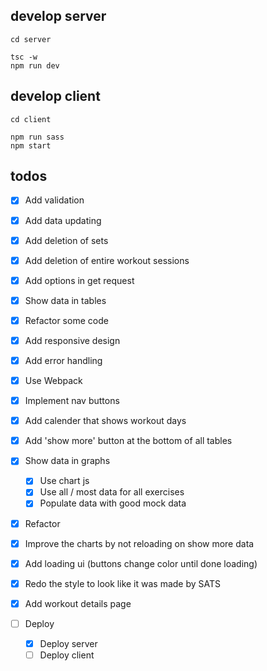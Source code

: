 ## develop server

```
cd server

tsc -w
npm run dev
```

## develop client

```
cd client

npm run sass
npm start
```

## todos

- [x] Add validation
- [x] Add data updating
- [x] Add deletion of sets
- [x] Add deletion of entire workout sessions
- [x] Add options in get request

- [x] Show data in tables
- [x] Refactor some code
- [x] Add responsive design
- [x] Add error handling
- [x] Use Webpack
- [x] Implement nav buttons
- [x] Add calender that shows workout days
- [x] Add 'show more' button at the bottom of all tables
- [x] Show data in graphs
    - [x] Use chart js
    - [x] Use all / most data for all exercises
    - [x] Populate data with good mock data
- [x] Refactor
- [x] Improve the charts by not reloading on show more data
- [x] Add loading ui (buttons change color until done loading)
- [x] Redo the style to look like it was made by SATS
- [x] Add workout details page

- [ ] Deploy
    - [x] Deploy server
    - [ ] Deploy client